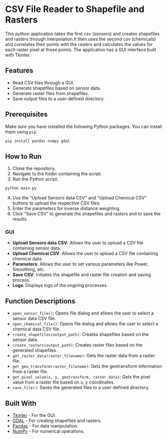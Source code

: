 # CSV File Reader to Shapefile and Rasters

This python application takes the first csv (sensors) and creates shapefiles and rasters through interpolation.It then uses the second csv (chemicals) and correlates their points with the rasters and calculates the values for each raster pixel at those points.
The application has a GUI interface built with Tkinter.

## Features

- Read CSV files through a GUI.
- Generate shapefiles based on sensor data.
- Generate raster files from shapefiles.
- Save output files to a user-defined directory.
  
## Prerequisites

Make sure you have installed the following Python packages. You can install them using `pip`:

```bash
pip install pandas numpy gdal
```

## How to Run

1. Clone the repository.
2. Navigate to the folder containing the script.
3. Run the Python script.

```bash
python main.py
```

4. Use the "Upload Sensors data CSV" and "Upload Chemical CSV" buttons to upload the respective CSV files.
5. Enter the parameters for inverse distance weighting.
6. Click "Save CSV" to generate the shapefiles and rasters and to save the results.

### GUI

- **Upload Sensors data CSV**: Allows the user to upload a CSV file containing sensor data.
- **Upload Chemical CSV**: Allows the user to upload a CSV file containing chemical data.
- **Parameters**: Allows the user to set various parameters like Power, Smoothing, etc.
- **Save CSV**: Initiates the shapefile and raster file creation and saving process.
- **Logs**: Displays logs of the ongoing processes.

## Function Descriptions

- `open_sensor_file()`: Opens file dialog and allows the user to select a sensor data CSV file.
- `open_chemical_file()`: Opens file dialog and allows the user to select a chemical data CSV file.
- `create_shapefiles(output_path)`: Creates shapefiles based on the sensor data.
- `create_rasters(output_path)`: Creates raster files based on the generated shapefiles.
- `get_raster_data(raster_filename)`: Gets the raster data from a raster file.
- `get_geo_transform(raster_filename)`: Gets the geotransform information from a raster file.
- `get_pixel_value(x, y, geotransform, raster_data)`: Gets the pixel value from a raster file based on x, y coordinates.
- `save_file()`: Saves the generated files to a user-defined directory.

## Built With

- [Tkinter](https://docs.python.org/3/library/tkinter.html) - For the GUI.
- [GDAL](https://gdal.org/) - For creating shapefiles and rasters.
- [Pandas](https://pandas.pydata.org/) - For data manipulation.
- [NumPy](https://numpy.org/) - For numerical operations.
